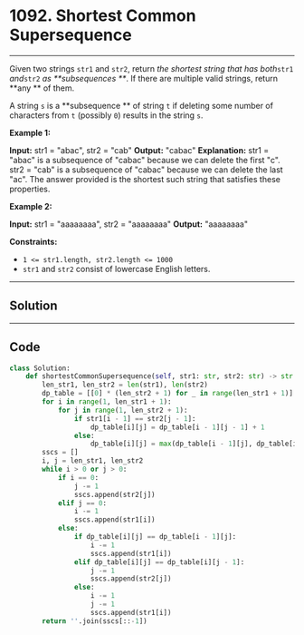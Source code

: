 # 1092. Shortest Common Supersequence 

---

Given two strings `str1` and `str2`, return _the shortest string that has both_`str1` _and_`str2` _as **subsequences **_. If there are multiple valid strings, return **any ** of them.

A string `s` is a **subsequence ** of string `t` if deleting some number of characters from `t` (possibly `0`) results in the string `s`.

 

**Example 1:**


**Input:** str1 = "abac", str2 = "cab"
**Output:** "cabac"
**Explanation:** 
str1 = "abac" is a subsequence of "cabac" because we can delete the first "c".
str2 = "cab" is a subsequence of "cabac" because we can delete the last "ac".
The answer provided is the shortest such string that satisfies these properties.


**Example 2:**


**Input:** str1 = "aaaaaaaa", str2 = "aaaaaaaa"
**Output:** "aaaaaaaa"


 

**Constraints:**

  * `1 <= str1.length, str2.length <= 1000`
  * `str1` and `str2` consist of lowercase English letters.

---

## Solution



---

## Code
```python
class Solution:
    def shortestCommonSupersequence(self, str1: str, str2: str) -> str:
        len_str1, len_str2 = len(str1), len(str2)
        dp_table = [[0] * (len_str2 + 1) for _ in range(len_str1 + 1)]
        for i in range(1, len_str1 + 1):
            for j in range(1, len_str2 + 1):
                if str1[i - 1] == str2[j - 1]:
                    dp_table[i][j] = dp_table[i - 1][j - 1] + 1
                else:
                    dp_table[i][j] = max(dp_table[i - 1][j], dp_table[i][j - 1])
        sscs = []
        i, j = len_str1, len_str2
        while i > 0 or j > 0:
            if i == 0:
                j -= 1
                sscs.append(str2[j])
            elif j == 0:
                i -= 1
                sscs.append(str1[i])
            else:
                if dp_table[i][j] == dp_table[i - 1][j]:
                    i -= 1
                    sscs.append(str1[i])
                elif dp_table[i][j] == dp_table[i][j - 1]:
                    j -= 1
                    sscs.append(str2[j])
                else:
                    i -= 1
                    j -= 1
                    sscs.append(str1[i])
        return ''.join(sscs[::-1])
```
